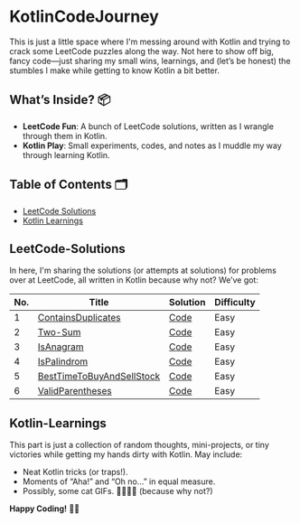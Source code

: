 # KotlinCodeJourney

This is just a little space where I'm messing around with Kotlin and trying to crack some LeetCode puzzles along the way. Not here to show off big, fancy code—just sharing my small wins, learnings, and (let’s be honest) the stumbles I make while getting to know Kotlin a bit better.

## What’s Inside? 📦

- **LeetCode Fun**: A bunch of LeetCode solutions, written as I wrangle through them in Kotlin.
- **Kotlin Play**: Small experiments, codes, and notes as I muddle my way through learning Kotlin.

## Table of Contents 🗂

- [LeetCode Solutions](#LeetCode-Solutions)
- [Kotlin Learnings](#kotlin-learnings)

## LeetCode-Solutions

In here, I'm sharing the solutions (or attempts at solutions) for problems over at LeetCode, all written in Kotlin because why not? We’ve got:

| No. | Title                                                                               | Solution                                 | Difficulty |
|-----|-------------------------------------------------------------------------------------|------------------------------------------|------------|
| 1   | [ContainsDuplicates](https://leetcode.com/problems/contains-duplicate/description/) | [Code](./LeetCode/ContainsDuplicates.kt) | Easy |
| 2   | [Two-Sum](https://leetcode.com/problems/two-sum/description/)                       | [Code](./LeetCode/TwoSum.kt)             | Easy |
| 3   | [IsAnagram](https://leetcode.com/problems/valid-anagram/)                           | [Code](./LeetCode/IsAnagram.kt)          | Easy |
| 4   | [IsPalindrom](https://leetcode.com/problems/valid-palindrome/)                         | [Code](./LeetCode/ValidPalindrome.kt)          | Easy |
| 5   | [BestTimeToBuyAndSellStock](https://leetcode.com/problems/best-time-to-buy-and-sell-stock/)                      | [Code](./LeetCode/BestTimeToBuyAndSellStock.kt)       | Easy |
| 6   | [ValidParentheses](https://leetcode.com/problems/valid-parentheses/)                         | [Code](./LeetCode/ValidParentheses.kt)          | Easy |
## Kotlin-Learnings

This part is just a collection of random thoughts, mini-projects, or tiny victories while getting my hands dirty with Kotlin. May include:
- Neat Kotlin tricks (or traps!).
- Moments of “Aha!” and “Oh no...” in equal measure.
- Possibly, some cat GIFs. 🐱‍👤🐱‍🏍 (because why not?)


**Happy Coding!** 🚀🎉

